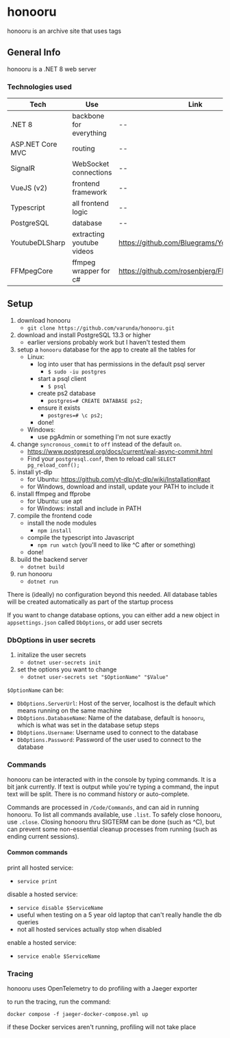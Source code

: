 # honooru

honooru is an archive site that uses tags

## General Info

honooru is a .NET 8 web server

### Technologies used

Tech | Use | Link
--- | --- | ---
.NET 8 | backbone for everything | --
ASP.NET Core MVC | routing | --
SignalR | WebSocket connections | --
VueJS (v2) | frontend framework | --
Typescript | all frontend logic | --
PostgreSQL | database | --
YoutubeDLSharp | extracting youtube videos | https://github.com/Bluegrams/YoutubeDLSharp
FFMpegCore | ffmpeg wrapper for c# | https://github.com/rosenbjerg/FFMpegCore

## Setup

1. download honooru
    - `git clone https://github.com/varunda/honooru.git`
1. download and install PostgreSQL 13.3 or higher
    - earlier versions probably work but I haven't tested them
1. setup a `honooru` database for the app to create all the tables for
    - Linux:
        - log into user that has permissions in the default psql server 
            - `$ sudo -iu postgres` 
        - start a psql client
            - `$ psql`
        - create ps2 database
            - `postgres=# CREATE DATABASE ps2;`
        - ensure it exists
            - `postgres=# \c ps2;`
        - done!
    - Windows:
        - use pgAdmin or something I'm not sure exactly
1. change `syncronous_commit` to `off` instead of the default `on`.
    - https://www.postgresql.org/docs/current/wal-async-commit.html
    - Find your `postgresql.conf`, then to reload call `SELECT pg_reload_conf();`
1. install yt-dlp
    - for Ubuntu: https://github.com/yt-dlp/yt-dlp/wiki/Installation#apt
    - for Windows, download and install, update your PATH to include it
1. install ffmpeg and ffprobe
    - for Ubuntu: use apt
    - for Windows: install and include in PATH
1. compile the frontend code
    - install the node modules
        - `npm install`
    - compile the typescript into Javascript
        - `npm run watch` (you'll need to like ^C after or something)
    - done!
1. build the backend server
    - `dotnet build`
1. run honooru
    - `dotnet run`

There is (ideally) no configuration beyond this needed. All database tables will be created automatically as part of the startup process

If you want to change database options, you can either add a new object in `appsettings.json` called `DbOptions`, or add user secrets

### DbOptions in user secrets

1. initalize the user secrets
    - `dotnet user-secrets init`
1. set the options you want to change
    - `dotnet user-secrets set "$OptionName" "$Value"`

`$OptionName` can be:
- `DbOptions.ServerUrl`: Host of the server, localhost is the default which means running on the same machine
- `DbOptions.DatabaseName`: Name of the database, default is `honooru`, which is what was set in the database setup steps
- `DbOptions.Username`: Username used to connect to the database
- `DbOptions.Password`: Password of the user used to connect to the database

### Commands

honooru can be interacted with in the console by typing commands. It is a bit jank currently. If text is output while you're typing a command, the input text will be split. There is no command history or auto-complete.

Commands are processed in `/Code/Commands`, and can aid in running honooru. To list all commands available, use `.list`. To safely close honooru, use `.close`. Closing honooru thru SIGTERM can be done (such as ^C), but can prevent some non-essential cleanup processes from running (such as ending current sessions).

#### Common commands

print all hosted service:
- `service print`

disable a hosted service:
- `service disable $ServiceName`
- useful when testing on a 5 year old laptop that can't really handle the db queries 
- not all hosted services actually stop when disabled

enable a hosted service:
- `service enable $ServiceName`

### Tracing

honooru uses OpenTelemetry to do profiling with a Jaeger exporter

to run the tracing, run the command:

`docker compose -f jaeger-docker-compose.yml up`

if these Docker services aren't running, profiling will not take place

